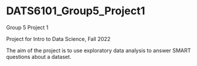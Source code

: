 # DATS6101_Group5_Project1
Group 5 Project 1

Project for Intro to Data Science, Fall 2022

The aim of the project is to use exploratory data analysis to answer SMART questions about a dataset.
